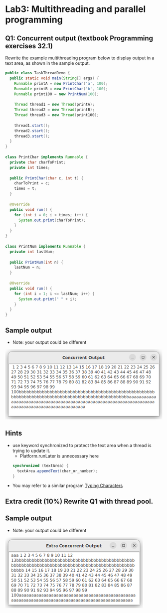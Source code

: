 # Lab3: Multithreading and parallel programming

## Q1: Concurrent output (textbook Programming exercises 32.1)

Rewrite the example multithreading program below to display output in a text area, as
shown in the sample output.

```java
public class TaskThreadDemo {
  public static void main(String[] args) {
    Runnable printA = new PrintChar('a', 100);
    Runnable printB = new PrintChar('b', 100);
    Runnable print100 = new PrintNum(100);

    Thread thread1 = new Thread(printA);
    Thread thread2 = new Thread(printB);
    Thread thread3 = new Thread(print100);

    thread1.start();
    thread2.start();
    thread3.start();
  }
}

class PrintChar implements Runnable {
  private char charToPrint;
  private int times;

  public PrintChar(char c, int t) {
    charToPrint = c;
    times = t;
  }

  @Override
  public void run() {
    for (int i = 0; i < times; i++) {
      System.out.print(charToPrint);
    }
  }
}

class PrintNum implements Runnable {
  private int lastNum;

  public PrintNum(int n) {
    lastNum = n;
  }

  @Override
  public void run() {
    for (int i = 1; i <= lastNum; i++) {
      System.out.print(" " + i);
    }
  }
}
```

Sample output
---
- Note: your output could be different

![concurrent output](./images/concurrentOutput.png)

Hints
---
- use keyword synchronized to protect the text area when a thread is trying to update it.
  - Platform.runLater is unnecessary here
  ```java
  synchronized (textArea) {
    textArea.appendText(char_or_number); 
  }
  ```
- You may refer to a similar program [Typing Characters](./demos/TypeCharacter.java)

## Extra credit (10%) Rewrite Q1 with thread pool.

Sample output
---
- Note: your output could be different

![extra concurrent output](./images/extraConcurrent.png)